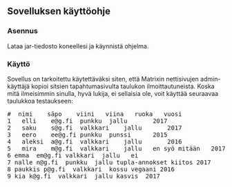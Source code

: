 ## Sovelluksen käyttöohje ##

### Asennus ###

Lataa jar-tiedosto koneellesi ja käynnistä ohjelma.


### Käyttö ###

Sovellus on tarkoitettu käytettäväksi siten, että Matrixin nettisivujen admin-käyttäjä kopioi sitsien tapahtumasivulta taulukon ilmoittautuneista. Koska mitä ilmeisimmin sinulla, hyvä lukija, ei sellaisia ole, voit käyttää seuraavaa taulukkoa testaukseen:

<pre>#	nimi	säpo	viini	viina	ruoka	vuosi
1	elli	e@g.fi	punkku	jallu		2017
2	saku	s@g.fi	valkkari	jallu		2017
3	eero	ee@g.fi	punkku	punssi		2015
4	aleksi	a@g.fi	valkkari	jallu		2016
5	mira	m@g.fi	valkkari	jallu	en syö mitään	2017
6 emma  em@g.fi valkkari  jallu   ei
7 nalle n@g.fi  punkku  jallu tupla-annokset kiitos 2017
8 paukkis p@g.fi  valkkari  kossu vegaani 2016
9 kia k@g.fi  valkkari  jallu kasvis  2017</pre>


